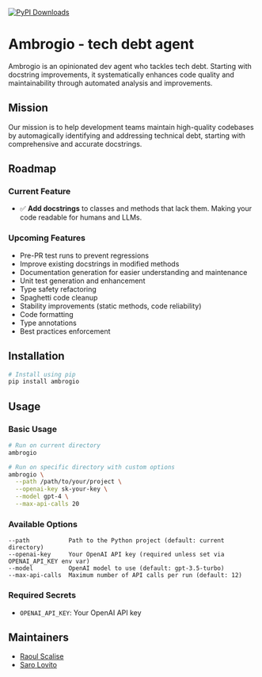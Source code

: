 [![PyPI Downloads](https://static.pepy.tech/badge/ambrogio)](https://pepy.tech/projects/ambrogio)

# Ambrogio - tech debt agent

Ambrogio is an opinionated dev agent who tackles tech debt. Starting with docstring improvements, it systematically enhances code quality and maintainability through automated analysis and improvements.

## Mission

Our mission is to help development teams maintain high-quality codebases by automagically identifying and addressing technical debt, starting with comprehensive and accurate docstrings.

## Roadmap

### Current Feature
- ✅ **Add docstrings** to classes and methods that lack them. Making your code readable for humans and LLMs.

### Upcoming Features
  - Pre-PR test runs to prevent regressions
  - Improve existing docstrings in modified methods
  - Documentation generation for easier understanding and maintenance
  - Unit test generation and enhancement
  - Type safety refactoring
  - Spaghetti code cleanup
  - Stability improvements (static methods, code reliability)
  - Code formatting
  - Type annotations
  - Best practices enforcement

## Installation

```bash
# Install using pip
pip install ambrogio
```

## Usage

### Basic Usage

```bash
# Run on current directory
ambrogio

# Run on specific directory with custom options
ambrogio \
  --path /path/to/your/project \
  --openai-key sk-your-key \
  --model gpt-4 \
  --max-api-calls 20
```

### Available Options

```
--path           Path to the Python project (default: current directory)
--openai-key     Your OpenAI API key (required unless set via OPENAI_API_KEY env var)
--model          OpenAI model to use (default: gpt-3.5-turbo)
--max-api-calls  Maximum number of API calls per run (default: 12)
```

### Required Secrets

- `OPENAI_API_KEY`: Your OpenAI API key


## Maintainers

- [Raoul Scalise](https://www.linkedin.com/in/raoul-scalise/)
- [Saro Lovito](https://www.linkedin.com/in/saroantonellolovito/)